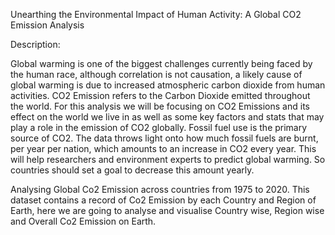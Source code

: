 
Unearthing the Environmental Impact of Human Activity: A Global CO2 Emission Analysis

Description:

Global warming is one of the biggest challenges currently being faced by the human race, although correlation is not causation, a likely cause of global warming is due to increased atmospheric carbon dioxide from human activities. CO2 Emission refers to the Carbon Dioxide emitted throughout the world. For this analysis we will be focusing on CO2 Emissions and its effect on the world we live in as well as some key factors and stats that may play a role in the emission of CO2 globally. Fossil fuel use is the primary source of CO2. The data throws light onto how much fossil fuels are burnt, per year per nation, which amounts to an increase in CO2 every year. This will help researchers and environment experts to predict global warming. So countries should set a goal to decrease this amount yearly.

Analysing Global Co2 Emission across countries from 1975 to 2020. This dataset contains a record of Co2 Emission by each Country and Region of Earth, here we are going to analyse and visualise Country wise, Region wise and Overall Co2 Emission on Earth.
